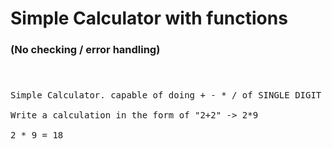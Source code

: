 #
# Simple Calculator with functions
### (No checking / error handling)
#
<pre>

Simple Calculator. capable of doing + - * / of SINGLE DIGIT numbers.. :-]

Write a calculation in the form of "2+2" -> 2*9

2 * 9 = 18
</pre>